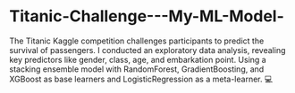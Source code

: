 # Titanic-Challenge---My-ML-Model-
The Titanic Kaggle competition challenges participants to predict the survival of passengers. I conducted an exploratory data analysis, revealing key predictors like gender, class, age, and embarkation point. Using a stacking ensemble model with RandomForest, GradientBoosting, and XGBoost as base learners and LogisticRegression as a meta-learner. 💻
